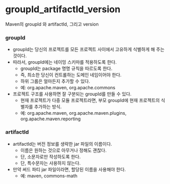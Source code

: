 # groupId_artifactId_version
Maven의 groupId 와 artifactId, 그리고 version

### groupId
* groupId는 당신의 프로젝트를 모든 프로젝트 사이에서 고유하게 식별하게 해 주는 것이다.
* 따라서, groupId에는 네이밍 스키마를 적용하도록 한다.
  - groupId는 package 명명 규칙을 따르도록 한다.
  - 즉, 최소한 당신이 컨트롤하는 도메인 네임이어야 한다.
  - 하위 그룹은 얼마든지 추가할 수 있다.
  - 예: org.apache.maven, org.apache.commons
* 프로젝트 구조를 사용하면 잘 구분되는 groupId를 만들 수 있다.
  - 현재 프로젝트가 다중 모듈 프로젝트라면, 부모 groupId에 현재 프로젝트의 식별자를 추가하는 방식.
  - 예: org.apache.maven, org.apache.maven.plugins, org.apache.maven.reporting

### artifactId
* artifactId는 버전 정보를 생략한 jar 파일의 이름이다.
  - 이름은 원하는 것으로 아무거나 정해도 괜찮다.
  - 단, 소문자로만 작성하도록 한다.
  - 단, 특수문자는 사용하지 않는다.
* 만약 써드 파티 jar 파일이라면, 할당된 이름을 사용해야 한다.
  - 예: maven, commons-math
